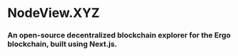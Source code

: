 # NodeView.XYZ
### An open-source decentralized blockchain explorer for the Ergo blockchain, built using Next.js.